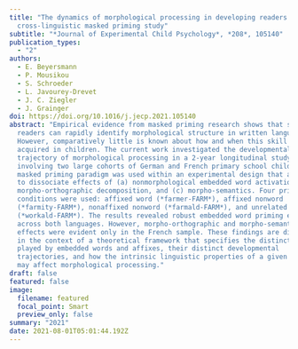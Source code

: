 ```yaml
---
title: "The dynamics of morphological processing in developing readers: A
  cross-linguistic masked priming study"
subtitle: "*Journal of Experimental Child Psychology*, *208*, 105140"
publication_types:
  - "2"
authors:
  - E. Beyersmann
  - P. Mousikou
  - S. Schroeder
  - L. Javourey-Drevet
  - J. C. Ziegler
  - J. Grainger
doi: https://doi.org/10.1016/j.jecp.2021.105140
abstract: "Empirical evidence from masked priming research shows that skilled
  readers can rapidly identify morphological structure in written language.
  However, comparatively little is known about how and when this skill is
  acquired in children. The current work investigated the developmental
  trajectory of morphological processing in a 2-year longitudinal study
  involving two large cohorts of German and French primary school children. The
  masked priming paradigm was used within an experimental design that allowed us
  to dissociate effects of (a) nonmorphological embedded word activation, (b)
  morpho-orthographic decomposition, and (c) morpho-semantics. Four priming
  conditions were used: affixed word (*farmer-FARM*), affixed nonword
  (*farmity-FARM*), nonaffixed nonword (*farmald-FARM*), and unrelated control
  (*workald-FARM*). The results revealed robust embedded word priming effects
  across both languages. However, morpho-orthographic and morpho-semantic
  effects were evident only in the French sample. These findings are discussed
  in the context of a theoretical framework that specifies the distinct roles
  played by embedded words and affixes, their distinct developmental
  trajectories, and how the intrinsic linguistic properties of a given language
  may affect morphological processing."
draft: false
featured: false
image:
  filename: featured
  focal_point: Smart
  preview_only: false
summary: "2021"
date: 2021-08-01T05:01:44.192Z
---
```

